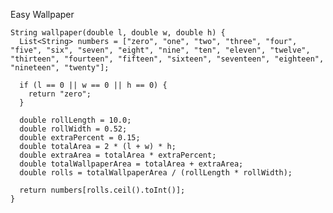 Easy Wallpaper

    String wallpaper(double l, double w, double h) {
      List<String> numbers = ["zero", "one", "two", "three", "four", "five", "six", "seven", "eight", "nine", "ten", "eleven", "twelve", "thirteen", "fourteen", "fifteen", "sixteen", "seventeen", "eighteen", "nineteen", "twenty"];
    
      if (l == 0 || w == 0 || h == 0) {
        return "zero";
      }
    
      double rollLength = 10.0;
      double rollWidth = 0.52;
      double extraPercent = 0.15;
      double totalArea = 2 * (l + w) * h;
      double extraArea = totalArea * extraPercent;
      double totalWallpaperArea = totalArea + extraArea;
      double rolls = totalWallpaperArea / (rollLength * rollWidth);
    
      return numbers[rolls.ceil().toInt()];
    }
